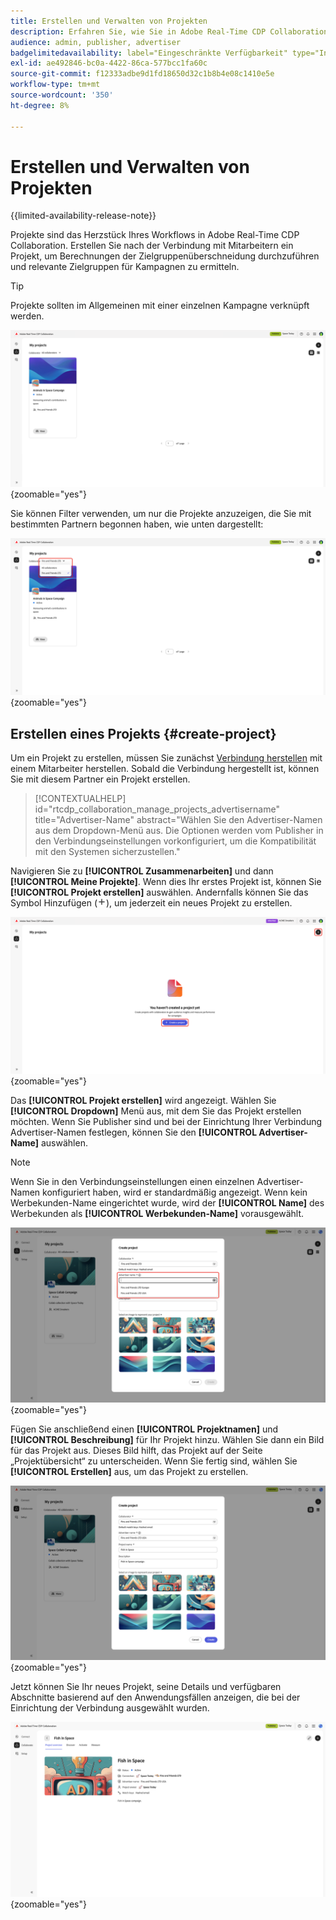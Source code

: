```yaml
---
title: Erstellen und Verwalten von Projekten
description: Erfahren Sie, wie Sie in Adobe Real-Time CDP Collaboration Projekte erstellen und verwalten
audience: admin, publisher, advertiser
badgelimitedavailability: label="Eingeschränkte Verfügbarkeit" type="Informative" url="https://helpx.adobe.com/de/legal/product-descriptions/real-time-customer-data-platform-collaboration.html newtab=true"
exl-id: ae492846-bc0a-4422-86ca-577bcc1fa60c
source-git-commit: f12333adbe9d1fd18650d32c1b8b4e08c1410e5e
workflow-type: tm+mt
source-wordcount: '350'
ht-degree: 8%

---
```


# Erstellen und Verwalten von Projekten

{{limited-availability-release-note}}

Projekte sind das Herzstück Ihres Workflows in Adobe Real-Time CDP Collaboration. Erstellen Sie nach der Verbindung mit Mitarbeitern ein Projekt, um Berechnungen der Zielgruppenüberschneidung durchzuführen und relevante Zielgruppen für Kampagnen zu ermitteln.

>[!TIP]
>
>Projekte sollten im Allgemeinen mit einer einzelnen Kampagne verknüpft werden.

![Das Dashboard „Zusammenarbeit“ zeigt alle aktuellen Projekte an.](/help/assets/collaborate/manage-view-projects/projects-overview-page.png){zoomable="yes"}

Sie können Filter verwenden, um nur die Projekte anzuzeigen, die Sie mit bestimmten Partnern begonnen haben, wie unten dargestellt:

![Gefilterte Ansicht von Projekten mit einem einzelnen Mitarbeiter.](/help/assets/collaborate/manage-view-projects/filtered-project-view.png){zoomable="yes"}

## Erstellen eines Projekts {#create-project}

Um ein Projekt zu erstellen, müssen Sie zunächst [Verbindung herstellen](/help/guide/connect/establishing-connections.md) mit einem Mitarbeiter herstellen. Sobald die Verbindung hergestellt ist, können Sie mit diesem Partner ein Projekt erstellen.

>[!CONTEXTUALHELP]
>id="rtcdp_collaboration_manage_projects_advertisername"
>title="Advertiser-Name"
>abstract="Wählen Sie den Advertiser-Namen aus dem Dropdown-Menü aus. Die Optionen werden vom Publisher in den Verbindungseinstellungen vorkonfiguriert, um die Kompatibilität mit den Systemen sicherzustellen."

Navigieren Sie zu **[!UICONTROL Zusammenarbeiten]** und dann **[!UICONTROL Meine Projekte]**. Wenn dies Ihr erstes Projekt ist, können Sie **[!UICONTROL Projekt erstellen]** auswählen. Andernfalls können Sie das Symbol Hinzufügen (![Symbol Hinzufügen) auswählen.](/help/assets/icons/plus.png)), um jederzeit ein neues Projekt zu erstellen.

![Wählen Sie ein Pluszeichen oder Erstellen Sie ein Projekt, um ein neues Projekt einzurichten.](/help/assets/collaborate/manage-view-projects/create-project.png){zoomable="yes"}

Das **[!UICONTROL Projekt erstellen]** wird angezeigt. Wählen Sie **[!UICONTROL Dropdown]** Menü aus, mit dem Sie das Projekt erstellen möchten. Wenn Sie Publisher sind und bei der Einrichtung Ihrer Verbindung Advertiser-Namen festlegen, können Sie den **[!UICONTROL Advertiser-Name]** auswählen.

>[!NOTE]
>
> Wenn Sie in den Verbindungseinstellungen einen einzelnen Advertiser-Namen konfiguriert haben, wird er standardmäßig angezeigt. Wenn kein Werbekunden-Name eingerichtet wurde, wird der **[!UICONTROL Name]** des Werbekunden als **[!UICONTROL Werbekunden-Name]** vorausgewählt.

![Dialogfeld „Projekt erstellen“ mit ausgewähltem Mitarbeiter und hervorgehobenem Advertiser-Namen.](/help/assets/collaborate/manage-view-projects/create-project-advertiser-names.png){zoomable="yes"}

Fügen Sie anschließend einen **[!UICONTROL Projektnamen]** und **[!UICONTROL Beschreibung]** für Ihr Projekt hinzu. Wählen Sie dann ein Bild für das Projekt aus. Dieses Bild hilft, das Projekt auf der Seite „Projektübersicht“ zu unterscheiden. Wenn Sie fertig sind, wählen Sie **[!UICONTROL Erstellen]** aus, um das Projekt zu erstellen.

![Erforderliche Optionen zum Einrichten eines neuen Projekts](/help/assets/collaborate/manage-view-projects/create-project-required-info.png){zoomable="yes"}

Jetzt können Sie Ihr neues Projekt, seine Details und verfügbaren Abschnitte basierend auf den Anwendungsfällen anzeigen, die bei der Einrichtung der Verbindung ausgewählt wurden.

![Der Arbeitsbereich „Projektübersicht“.](/help/assets/collaborate/manage-view-projects/project-overview.png){zoomable="yes"}
